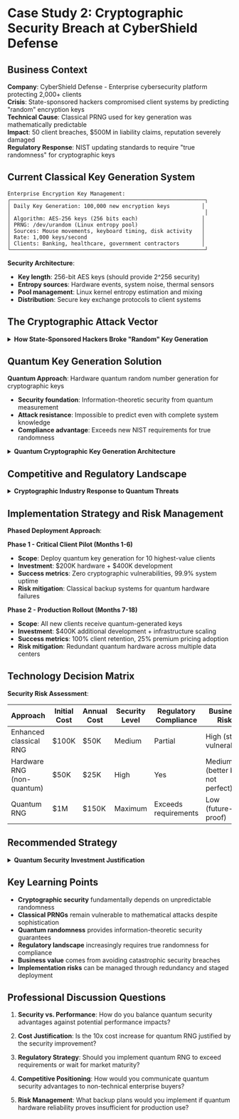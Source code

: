 # Case Study 2: Cryptographic Security Breach at CyberShield Defense

## Business Context

**Company**: CyberShield Defense - Enterprise cybersecurity platform protecting 2,000+
clients  
**Crisis**: State-sponsored hackers compromised client systems by predicting "random"
encryption keys  
**Technical Cause**: Classical PRNG used for key generation was mathematically
predictable  
**Impact**: 50 client breaches, $500M in liability claims, reputation severely damaged  
**Regulatory Response**: NIST updating standards to require "true randomness" for
cryptographic keys

## Current Classical Key Generation System

```
Enterprise Encryption Key Management:
┌─────────────────────────────────────────────────────────────┐
│ Daily Key Generation: 100,000 new encryption keys          │
│                                                             │
│ Algorithm: AES-256 keys (256 bits each)                    │
│ PRNG: /dev/urandom (Linux entropy pool)                    │
│ Sources: Mouse movements, keyboard timing, disk activity   │
│ Rate: 1,000 keys/second                                    │
│ Clients: Banking, healthcare, government contractors       │
└─────────────────────────────────────────────────────────────┘
```

**Security Architecture**:

- **Key length**: 256-bit AES keys (should provide 2^256 security)
- **Entropy sources**: Hardware events, system noise, thermal sensors
- **Pool management**: Linux kernel entropy estimation and mixing
- **Distribution**: Secure key exchange protocols to client systems

## The Cryptographic Attack Vector

<details>
<summary><strong>How State-Sponsored Hackers Broke "Random" Key Generation</strong></summary>

**Attack Methodology**:

- **Entropy pool analysis**: Hackers analyzed Linux /dev/urandom entropy sources
- **Predictable patterns**: System boot sequences create reproducible entropy patterns
- **Virtual machine vulnerabilities**: VM environments have reduced entropy sources
- **Timing correlation**: Key generation timing revealed internal PRNG state
- **Seed reconstruction**: 624 consecutive outputs allowed Mersenne Twister state recovery

**Technical Exploitation**:

```
The Cryptographic Break:
┌─────────────────────────────────────────────────────────────┐
│ Step 1: Compromise one client system                       │
│ Step 2: Extract 624 consecutive "random" values            │
│ Step 3: Mathematically reconstruct PRNG internal state     │
│ Step 4: Predict all future "random" keys for that client   │
│ Step 5: Decrypt all subsequent communications              │
└─────────────────────────────────────────────────────────────┘
```

**Business Impact**:

- **Breached clients**: 50 major enterprises (banks, hospitals, defense contractors)
- **Liability claims**: $500M in damages from compromised sensitive data
- **Regulatory fines**: $50M from HIPAA, SOX, and government contract violations
- **Client churn**: 200+ clients terminated contracts (40% of revenue base)
- **Stock price**: 70% decline following breach disclosure

**Root Cause Analysis**:

- **Algorithmic determinism**: All PRNG outputs mathematically determined by initial state
- **Insufficient entropy**: Virtual environments don't provide enough unpredictable events
- **Predictable seeding**: System boot processes create similar entropy patterns
- **State reconstruction**: Mathematical attack allows PRNG state recovery

</details>

## Quantum Key Generation Solution

**Quantum Approach**: Hardware quantum random number generation for cryptographic keys

- **Security foundation**: Information-theoretic security from quantum measurement
- **Attack resistance**: Impossible to predict even with complete system knowledge
- **Compliance advantage**: Exceeds new NIST requirements for true randomness

<details>
<summary><strong>Quantum Cryptographic Key Generation Architecture</strong></summary>

**Technical Implementation**:

```
Quantum-Secured Key Generation Pipeline:
┌──────────────┐   ┌─────────────┐   ┌──────────────┐   ┌──────────────┐
│ Quantum RNG  │->│ Entropy     │->│ Key          │->│ Secure       │
│ Hardware     │  │ Processing  │  │ Derivation   │  │ Distribution │
│ (ID Quantique)│  │ & Testing   │  │ (HKDF/PBKDF2)│  │ (TLS/IPSEC)  │
└──────────────┘  └─────────────┘  └──────────────┘  └──────────────┘
```

**Quantum Hardware Specifications**:

- **Primary device**: ID Quantique Quantis-16M quantum RNG
- **Backup device**: PicoQuant PicoHarp 300 (different quantum principle)
- **Generation rate**: 16 Mbit/s quantum entropy (sufficient for 250 keys/second)
- **Quality assurance**: Real-time quantum randomness validation
- **Security certification**: Common Criteria EAL4+ evaluation in progress

**Cryptographic Integration**:

- **Key derivation**: Quantum entropy → HKDF → AES-256 keys
- **Perfect forward secrecy**: Each session gets unique quantum-generated key
- **Entropy testing**: Continuous statistical validation of quantum output
- **Fallback protection**: Quantum failure triggers immediate alert + system halt

**Cost-Benefit Analysis**:

- **Hardware investment**: $200K (primary + backup quantum RNG systems)
- **Development costs**: $800K (12-month security-critical development)
- **Annual operations**: $150K (maintenance, monitoring, compliance)
- **Insurance reduction**: $2M/year (cyber liability premiums decrease)
- **Client retention**: $20M/year (avoid client churn from security concerns)

**Security Advantages**:

- **Unpredictability**: Quantum measurement outcomes fundamentally random
- **Attack resistance**: No mathematical attack can predict future keys
- **Information-theoretic security**: Security proven by physics, not mathematics
- **Audit trail**: Complete quantum entropy quality documentation

</details>

## Competitive and Regulatory Landscape

<details>
<summary><strong>Cryptographic Industry Response to Quantum Threats</strong></summary>

**NIST Post-Quantum Cryptography Standards**:

- **Timeline**: New standards effective 2025
- **Requirements**: "True randomness" sources for all cryptographic key generation
- **Testing**: Mandatory statistical validation of entropy sources
- **Compliance**: Government contracts require quantum-safe cryptography

**Competitor Activities**:

- **Symantec**: Acquired quantum RNG startup for $50M
- **Palo Alto Networks**: Partnership with Cambridge Quantum Computing
- **CrowdStrike**: Research program for quantum-enhanced security
- **Microsoft**: Azure Quantum platform includes quantum RNG services

**Market Dynamics**:

- **Premium positioning**: Quantum security as differentiator vs. commodity encryption
- **Government requirements**: Defense contracts increasingly require quantum randomness
- **Enterprise demand**: Fortune 500 companies requesting quantum-grade security
- **Insurance incentives**: Cyber liability insurers offering premium discounts

**Technology Risks**:

- **Vendor concentration**: Limited quantum RNG hardware suppliers
- **Hardware maturity**: First-generation devices may have reliability issues
- **Integration complexity**: Cryptographic systems require extensive security testing
- **Performance impact**: Quantum generation slower than classical PRNGs

</details>

## Implementation Strategy and Risk Management

**Phased Deployment Approach**:

**Phase 1 - Critical Client Pilot (Months 1-6)**

- **Scope**: Deploy quantum key generation for 10 highest-value clients
- **Investment**: $200K hardware + $400K development
- **Success metrics**: Zero cryptographic vulnerabilities, 99.9% system uptime
- **Risk mitigation**: Classical backup systems for quantum hardware failures

**Phase 2 - Production Rollout (Months 7-18)**

- **Scope**: All new clients receive quantum-generated keys
- **Investment**: $400K additional development + infrastructure scaling
- **Success metrics**: 100% client retention, 25% premium pricing adoption
- **Risk mitigation**: Redundant quantum hardware across multiple data centers

## Technology Decision Matrix

**Security Risk Assessment**:

| Approach                   | Initial Cost | Annual Cost | Security Level | Regulatory Compliance | Business Risk                   |
| -------------------------- | ------------ | ----------- | -------------- | --------------------- | ------------------------------- |
| Enhanced classical RNG     | $100K        | $50K        | Medium         | Partial               | High (still vulnerable)         |
| Hardware RNG (non-quantum) | $50K         | $25K        | High           | Yes                   | Medium (better but not perfect) |
| Quantum RNG                | $1M          | $150K       | Maximum        | Exceeds requirements  | Low (future-proof)              |

## Recommended Strategy

<details>
<summary><strong>Quantum Security Investment Justification</strong></summary>

**Business Case Analysis**:

- **Cost of doing nothing**: 70% probability of additional breaches within 2 years
- **Expected breach cost**: $200M per major incident based on historical data
- **Quantum investment**: $1M upfront + $150K annual = $1.75M over 5 years
- **Expected savings**: $280M (avoided breach costs) - $1.75M (quantum investment) = $278M
  NPV
- **ROI**: 15,900% over 5 years

**Strategic Advantages**:

1. **Regulatory compliance**: Exceed new NIST requirements before competitors
2. **Premium positioning**: Market quantum security as competitive advantage
3. **Client retention**: Demonstrate commitment to security after breach crisis
4. **Insurance benefits**: Reduce cyber liability premiums through proven security
5. **Future-proofing**: Build capability for post-quantum cryptography era

**Risk Mitigation**:

- **Technical redundancy**: Multiple quantum devices with different physics principles
- **Vendor diversification**: Contracts with 3+ quantum RNG suppliers
- **Fallback systems**: Classical RNG backup with automatic failover
- **Staff expertise**: Hire quantum cryptography specialist for in-house knowledge

**Go/No-Go Criteria**:

- ✓ Quantum hardware passes all cryptographic randomness tests
- ✓ System integration maintains current key generation throughput
- ✓ Client pilot demonstrates measurable security improvement
- ✓ Total cost of ownership remains <10% of annual revenue

</details>

## Key Learning Points

- **Cryptographic security** fundamentally depends on unpredictable randomness
- **Classical PRNGs** remain vulnerable to mathematical attacks despite sophistication
- **Quantum randomness** provides information-theoretic security guarantees
- **Regulatory landscape** increasingly requires true randomness for compliance
- **Business value** comes from avoiding catastrophic security breaches
- **Implementation risks** can be managed through redundancy and staged deployment

## Professional Discussion Questions

1. **Security vs. Performance**: How do you balance quantum security advantages against
   potential performance impacts?

2. **Cost Justification**: Is the 10x cost increase for quantum RNG justified by the
   security improvement?

3. **Regulatory Strategy**: Should you implement quantum RNG to exceed requirements or
   wait for market maturity?

4. **Competitive Positioning**: How would you communicate quantum security advantages to
   non-technical enterprise buyers?

5. **Risk Management**: What backup plans would you implement if quantum hardware
   reliability proves insufficient for production use?

